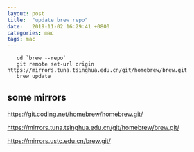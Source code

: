 ```yaml
---
layout: post
title:  "update brew repo"
date:   2019-11-02 16:29:41 +0800
categories: mac
tags: mac
---
```



 
```
   cd `brew --repo`
   git remote set-url origin https://mirrors.tuna.tsinghua.edu.cn/git/homebrew/brew.git
   brew update
```




## some mirrors
<https://git.coding.net/homebrew/homebrew.git/>

<https://mirrors.tuna.tsinghua.edu.cn/git/homebrew/brew.git/>

<https://mirrors.ustc.edu.cn/brew.git/>



